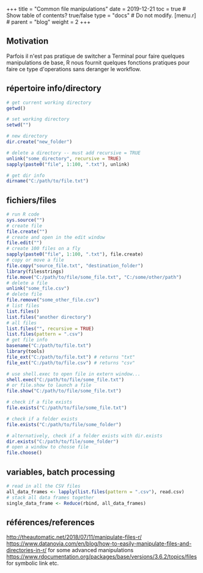 +++
title = "Common file manipulations"
date = 2019-12-21
toc = true  # Show table of contents? true/false
type = "docs"  # Do not modify.
[menu.r]
    # parent = "blog"
    weight = 2
+++



## Motivation

Parfois il n'est pas pratique de switcher a Terminal pour faire quelques manipulations de base, R nous fournit quelques fonctions pratiques pour faire ce type d'operations sans deranger le workflow.


## répertoire info/directory


```r
# get current working directory
getwd()

# set working directory
setwd("")

# new directory
dir.create("new_folder")

# delete a directory -- must add recursive = TRUE
unlink("some_directory", recursive = TRUE)
sapply(paste0("file", 1:100, ".txt"), unlink)

# get dir info
dirname("C:/path/to/file.txt")
```

## fichiers/files


```r
# run R code
sys.source("")
# create file
file.create("")
# create and open in the edit window
file.edit("")
# create 100 files on a fly
sapply(paste0("file", 1:100, ".txt"), file.create)
# copy or move a file
file.copy("source_file.txt", "destination_folder")
library(filesstrings)
file.move("C:/path/to/file/some_file.txt", "C:/some/other/path")
# delete a file
unlink("some_file.csv")
# delete file
file.remove("some_other_file.csv")
# list files
list.files()
list.files("another directory")
# all files
list.files("", recursive = TRUE)
list.files(pattern = ".csv")
# get file info
basename("C:/path/to/file.txt")
library(tools)
file_ext("C:/path/to/file.txt") # returns "txt"
file_ext("C:/path/to/file.csv") # returns "csv"

# use shell.exec to open file in extern window...
shell.exec("C:/path/to/file/some_file.txt")
# or file.show to launch a file
file.show("C:/path/to/file/some_file.txt")

# check if a file exists
file.exists("C:/path/to/file/some_file.txt")

# check if a folder exists
file.exists("C:/path/to/file/some_folder")

# alternatively, check if a folder exists with dir.exists
dir.exists("C:/path/to/file/some_folder")
# open a window to chosse file
file.choose()
```


## variables, batch processing


```r
# read in all the CSV files
all_data_frames <- lapply(list.files(pattern = ".csv"), read.csv)
# stack all data frames together
single_data_frame <- Reduce(rbind, all_data_frames)
```

## références/references

http://theautomatic.net/2018/07/11/manipulate-files-r/
https://www.datanovia.com/en/blog/how-to-easily-manipulate-files-and-directories-in-r/ for some advanced manipulations
https://www.rdocumentation.org/packages/base/versions/3.6.2/topics/files for symbolic link etc.
